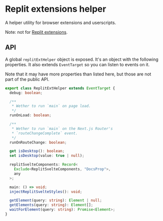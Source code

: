 # Replit extensions helper

A helper utility for browser extensions and userscripts.

Note: not for [Replit extensions](https://docs.replit.com/extensions).

## API

A global `replitExtHelper` object is exposed. It's an object with the following properties.
It also extends `EventTarget` so you can listen to events on it.

Note that it may have more properties than listed here, but those are not part of the public API.

```ts
export class ReplitExtHelper extends EventTarget {
  debug: boolean;

  /**
   * Wether to run `main` on page load.
   */
  runOnLoad: boolean;

  /**
   * Wether to run `main` on the Next.js Router's
   * `routeChangeComplete` event.
   */
  runOnRouteChange: boolean;

  get isDesktop(): boolean;
  set isDesktop(value: true | null);

  replitSvelteComponents: Record<
    Exclude<ReplitSvelteComponents, "DocsProp">,
    any
  >;

  main: () => void;
  injectReplitSvelteStyles(): void;

  getElement(query: string): Element | null;
  getElements(query: string): Element[];
  waitForElement(query: string): Promise<Element>;
}
```
